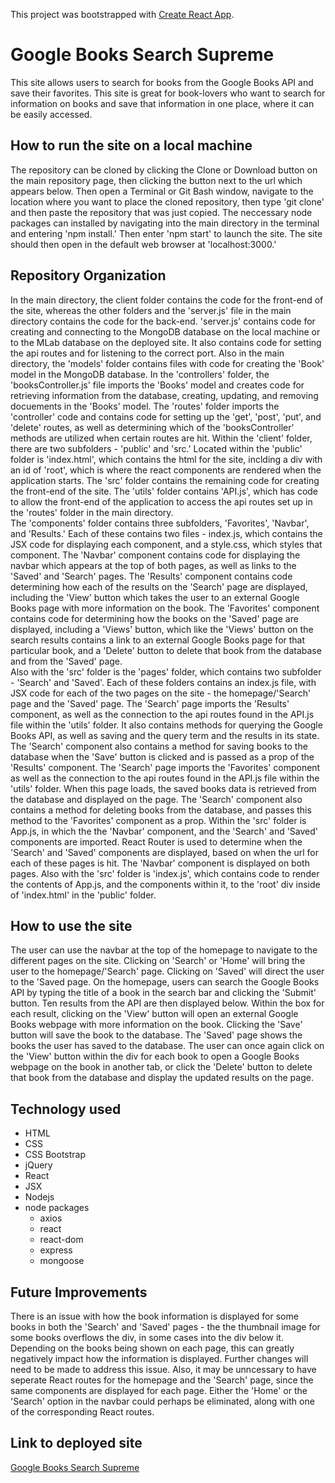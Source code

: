 This project was bootstrapped with [Create React App](https://github.com/facebook/create-react-app).

# Google Books Search Supreme
This site allows users to search for books from the Google Books API and save their favorites. This site is great for book-lovers who want to search for information on books and save that information in one place, where it can be easily accessed.

## How to run the site on a local machine
The repository can be cloned by clicking the Clone or Download button on the main repository page, then clicking the button next to the url which appears below. Then open a Terminal or Git Bash window, navigate to the location where you want to place the cloned repository, then type 'git clone' and then paste the repository that was just copied. The neccessary node packages can installed by navigating into the main directory in the terminal and entering 'npm install.' Then enter 'npm start' to launch the site. The site should then open in the default web browser at 'localhost:3000.'

## Repository Organization
In the main directory, the client folder contains the code for the front-end of the site, whereas the other folders and the 'server.js' file in the main directory contains the code for the back-end. 'server.js' contains code for creating and connecting to the MongoDB database on the local machine or to the MLab database on the deployed site. It also contains code for setting the api routes and for listening to the correct port. Also in the main directory, the 'models' folder contains files with code for creating the 'Book' model in the MongoDB database. In the 'controllers' folder, the 'booksController.js' file imports the 'Books' model and creates code for retrieving information from the database, creating, updating, and removing docuements in the 'Books' model. The 'routes' folder imports the 'controller' code and contains code for setting up the 'get', 'post', 'put', and 'delete' routes, as well as determining which of the 'booksController' methods are utilized when certain routes are hit. 
Within the 'client' folder, there are two subfolders - 'public' and 'src.' Located within the 'public' folder is 'index.html', which contains the html for the site, inclding a div with an id of 'root', which is where the react components are rendered when the application starts. 
The 'src' folder contains the remaining code for creating the front-end of the site. The 'utils' folder contains 'API.js', which has code to allow the front-end of the application to access the api routes set up in the 'routes' folder in the main directory.  
The 'components' folder contains three subfolders, 'Favorites', 'Navbar', and 'Results.' Each of these contains two files - index.js, which contains the JSX code for displaying each component, and a style.css, which styles that component. The 'Navbar' component contains code for displaying the navbar which appears at the top of both pages, as well as links to the 'Saved' and 'Search' pages. The 'Results' component contains code determining how each of the results on the 'Search' page are displayed, including the 'View' button which takes the user to an external Google Books page with more information on the book. The 'Favorites' component contains code for determining how the books on the 'Saved' page are displayed, including a 'Views' button, which like the 'Views' button on the search results contains a link to an external Google Books page for that particular book, and a 'Delete' button to delete that book from the database and from the 'Saved' page.  
Also with the 'src' folder is the 'pages' folder, which contains two subfolder - 'Search' and 'Saved'. Each of these folders contains an index.js file, with JSX code for each of the two pages on the site - the homepage/'Search' page and the 'Saved' page. The 'Search' page imports the 'Results' component, as well as the connection to the api routes found in the API.js file within the 'utils' folder. It also contains methods for querying the Google Books API, as well as saving and the query term and the results in its state. The 'Search' component also contains a method for saving books to the database when the 'Save' button is clicked and is passed as a prop of the 'Results' component. The 'Search' page imports the 'Favorites' component as well as the connection to the api routes found in the API.js file within the 'utils' folder. When this page loads, the saved books data is retrieved from the database and displayed on the page. The 'Search' component also contains a method for deleting books from the database, and passes this method to the 'Favorites' component as a prop. 
Within the 'src' folder is App.js, in which the the 'Navbar' component, and the 'Search' and 'Saved' components are imported. React Router is used to determine when the 'Search' and 'Saved' components are displayed, based on when the url for each of these pages is hit. The 'Navbar' component is displayed on both pages. Also with the 'src' folder is 'index.js', which contains code to render the contents of App.js, and the components within it, to the 'root' div inside of 'index.html' in the 'public' folder.  

## How to use the site
The user can use the navbar at the top of the homepage to navigate to the different pages on the site. Clicking on 'Search' or 'Home' will bring the user to the homepage/'Search' page. Clicking on 'Saved' will direct the user to the 'Saved page. On the homepage, users can search the Google Books API by typing the title of a book in the search bar and clicking the 'Submit' button. Ten results from the API are then displayed below. Within the box for each result, clicking on the 'View' button will open an external Google Books webpage with more information on the book. Clicking the 'Save' button will save the book to the database. The 'Saved' page shows the books the user has saved to the database. The user can once again click on the 'View' button within the div for each book to open a Google Books webpage on the book in another tab, or click the 'Delete' button to delete that book from the database and display the updated results on the page.  

## Technology used
* HTML
* CSS
* CSS Bootstrap
* jQuery
* React
* JSX
* Nodejs
* node packages
   * axios
   * react
   * react-dom
   * express
   * mongoose
  
 ## Future Improvements
There is an issue with how the book information is displayed for some books in both the 'Search' and 'Saved' pages - the the thumbnail image for some books overflows the div, in some cases into the div below it. Depending on the books being shown on each page, this can greatly negatively impact how the information is displayed. Further changes will need to be made to address this issue. Also, it may be unncessary to have seperate React routes for the homepage and the 'Search' page, since the same components are displayed for each page. Either the 'Home' or the 'Search' option in the navbar could perhaps be eliminated, along with one of the corresponding React routes.

## Link to deployed site
<a href="https://google-books-supreme.herokuapp.com/">Google Books Search Supreme</a>

